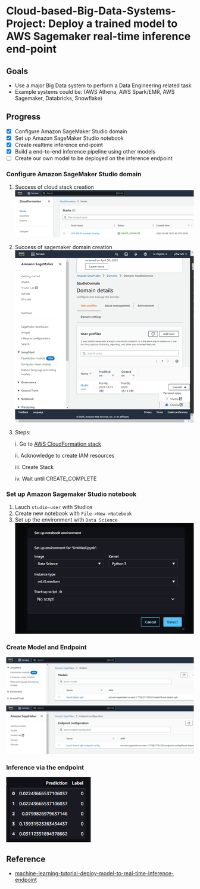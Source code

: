 # Cloud-based-Big-Data-Systems-Project: Deploy a trained model to AWS Sagemaker real-time inference end-point
## Goals
* Use a major Big Data system to perform a Data Engineering related task
* Example systems could be:  (AWS Athena, AWS Spark/EMR, AWS Sagemaker, Databricks, Snowflake)

## Progress
 - [x] Configure Amazon SageMaker Studio domain
 - [x] Set up Amazon SageMaker Studio notebook
 - [x] Create realtime inference end-point
 - [x] Build a end-to-end inference pipeline using other models
 - [ ] Create our own model to be deployed on the inference endpoint

### Configure Amazon SageMaker Studio domain
1. Success of cloud stack creation 
![Success of cloud stack creation](assets/proof_cloud_stack.png)
2. Success of sagemaker domain creation
![Success of sagemaker domain creation](assets/proof_sagemaker_domain.png)
3. Steps:

    i. Go to [AWS CloudFormation stack](https://us-east-1.console.aws.amazon.com/cloudformation/home?region=us-east-1#/stacks/quickcreate?templateURL=https://sagemaker-sample-files.s3.amazonaws.com/libraries/sagemaker-user-journey-tutorials/CFN-SM-IM-Lambda-catalog.yaml&stackName=CFN-SM-IM-Lambda-Catalog)

    ii. Acknowledge to create IAM resources

    iii. Create Stack

    iv. Wait until CREATE_COMPLETE

### Set up Amazon Sagemaker Studio notebook
1. Lauch `studio-user` with Studios
2. Create new notebook with `File->New->Notebook`
3. Set up the environment with `Data Science`
![Set up Amazon Sagemaker Studio notebook](assets/proof_setup_notebook.png)
### Create Model and Endpoint 
![Proof Model creation](assets/proof_sagemaker_model.png)
![Proof Endpoint creation](assets/proof_sagemaker_endpoint_configuration.png)

### Inference via the endpoint
![Proof Inference](assets/proof_first_five_prediction.png)

## Reference
* [machine-learning-tutorial-deploy-model-to-real-time-inference-endpoint](https://aws.amazon.com/getting-started/hands-on/machine-learning-tutorial-deploy-model-to-real-time-inference-endpoint/?nc1=h_ls)
